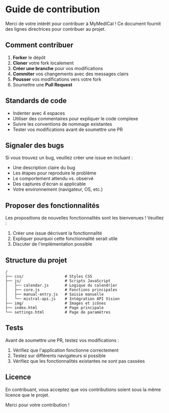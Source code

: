 # Guide de contribution

Merci de votre intérêt pour contribuer à MyMedICal ! Ce document fournit des lignes directrices pour contribuer au projet.

## Comment contribuer

1. **Forker** le dépôt
2. **Cloner** votre fork localement
3. **Créer une branche** pour vos modifications
4. **Commiter** vos changements avec des messages clairs
5. **Pousser** vos modifications vers votre fork
6. Soumettre une **Pull Request**

## Standards de code

- Indenter avec 4 espaces
- Utiliser des commentaires pour expliquer le code complexe
- Suivre les conventions de nommage existantes
- Tester vos modifications avant de soumettre une PR

## Signaler des bugs

Si vous trouvez un bug, veuillez créer une issue en incluant :

- Une description claire du bug
- Les étapes pour reproduire le problème
- Le comportement attendu vs. observé
- Des captures d'écran si applicable
- Votre environnement (navigateur, OS, etc.)

## Proposer des fonctionnalités

Les propositions de nouvelles fonctionnalités sont les bienvenues ! Veuillez :

1. Créer une issue décrivant la fonctionnalité
2. Expliquer pourquoi cette fonctionnalité serait utile
3. Discuter de l'implémentation possible

## Structure du projet

```
/
├── css/                  # Styles CSS
├── js/                   # Scripts JavaScript
│   ├── calendar.js       # Logique du calendrier
│   ├── core.js           # Fonctions principales
│   ├── manual-entry.js   # Saisie manuelle
│   └── mistral-api.js    # Intégration API Vision
├── img/                  # Images et icônes
├── index.html            # Page principale
└── settings.html         # Page de paramètres
```

## Tests

Avant de soumettre une PR, testez vos modifications :

1. Vérifiez que l'application fonctionne correctement
2. Testez sur différents navigateurs si possible
3. Vérifiez que les fonctionnalités existantes ne sont pas cassées

## Licence

En contribuant, vous acceptez que vos contributions soient sous la même licence que le projet.

Merci pour votre contribution !
